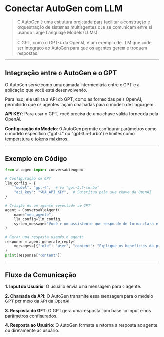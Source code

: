 # Conectar AutoGen com LLM

> O AutoGen é uma estrutura projetada para facilitar a construção e orquestração de sistemas multiagentes
> que se comunicam entre si usando Large Language Models (LLMs).<br><br>
> O GPT, como o GPT-4 da OpenAI, é um exemplo de LLM que pode ser integrado ao AutoGen para que os agentes
> gerem e troquem respostas.

---
## Integração entre o AutoGen e o GPT

O AutoGen serve como uma camada intermediária entre o GPT e a aplicação que você está desenvolvendo.

Para isso, ele utiliza a API do GPT, como as fornecidas pela OpenAI, permitindo que os agentes façam chamadas para o
modelo de linguagem.

**API KEY**: Para usar o GPT, você precisa de uma chave válida fornecida pela OpenAI.

**Configuração do Modelo**: O AutoGen permite configurar parâmetros como o modelo específico ("gpt-4" ou "gpt-3.5-turbo")
e limites como temperatura e tokens máximos.

---
## Exemplo em Código

```python
from autogen import ConversableAgent

# Configuração do GPT
llm_config = {
    "model": "gpt-4",  # Ou "gpt-3.5-turbo"
    "api_key": "SUA_API_KEY",  # Substitua pela sua chave da OpenAI
}

# Criação de um agente conectado ao GPT
agent = ConversableAgent(
    name="meu_agente",
    llm_config=llm_config,
    system_message="Você é um assistente que responde de forma clara e detalhada."
)

# Gerar uma resposta usando o agente
response = agent.generate_reply(
    messages=[{"role": "user", "content": "Explique os benefícios da prática de exercícios físicos."}]
)
print(response["content"])
```

---
## Fluxo da Comunicação

**1. Input do Usuário**: O usuário envia uma mensagem para o agente.

**2. Chamada da API**: O AutoGen transmite essa mensagem para o modelo GPT por meio da API da OpenAI.

**3. Resposta do GPT**: O GPT gera uma resposta com base no input e nos parâmetros configurados.

**4. Resposta ao Usuário**: O AutoGen formata e retorna a resposta ao agente ou diretamente ao usuário.
